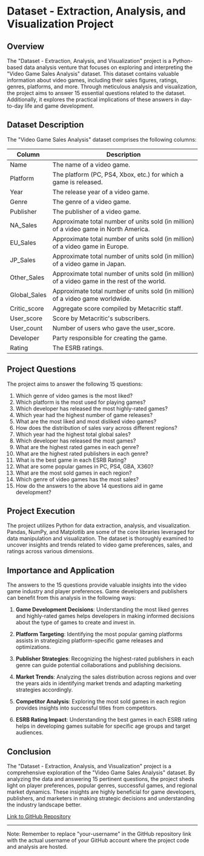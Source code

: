 # Dataset - Extraction, Analysis, and Visualization Project

## Overview

The "Dataset - Extraction, Analysis, and Visualization" project is a Python-based data analysis venture that focuses on exploring and interpreting the "Video Game Sales Analysis" dataset. This dataset contains valuable information about video games, including their sales figures, ratings, genres, platforms, and more. Through meticulous analysis and visualization, the project aims to answer 15 essential questions related to the dataset. Additionally, it explores the practical implications of these answers in day-to-day life and game development.

## Dataset Description

The "Video Game Sales Analysis" dataset comprises the following columns:


| Column         | Description                                                                                      |
|----------------|--------------------------------------------------------------------------------------------------|
| Name           | The name of a video game.                                                                        |
| Platform       | The platform (PC, PS4, Xbox, etc.) for which a game is released.                                 |
| Year           | The release year of a video game.                                                                |
| Genre          | The genre of a video game.                                                                       |
| Publisher      | The publisher of a video game.                                                                   |
| NA_Sales       | Approximate total number of units sold (in million) of a video game in North America.           |
| EU_Sales       | Approximate total number of units sold (in million) of a video game in Europe.                   |
| JP_Sales       | Approximate total number of units sold (in million) of a video game in Japan.                    |
| Other_Sales    | Approximate total number of units sold (in million) of a video game in the rest of the world.    |
| Global_Sales   | Approximate total number of units sold (in million) of a video game worldwide.                   |
| Critic_score   | Aggregate score compiled by Metacritic staff.                                                    |
| User_score     | Score by Metacritic's subscribers.                                                               |
| User_count     | Number of users who gave the user_score.                                                         |
| Developer      | Party responsible for creating the game.                                                         |
| Rating         | The ESRB ratings.                                                                               |

## Project Questions

The project aims to answer the following 15 questions:

1. Which genre of video games is the most liked?
2. Which platform is the most used for playing games?
3. Which developer has released the most highly-rated games?
4. Which year had the highest number of game releases?
5. What are the most liked and most disliked video games?
6. How does the distribution of sales vary across different regions?
7. Which year had the highest total global sales?
8. Which developer has released the most games?
9. What are the highest rated games in each genre?
10. What are the highest rated publishers in each genre?
11. What is the best game in each ESRB Rating?
12. What are some popular games in PC, PS4, GBA, X360?
13. What are the most sold games in each region?
14. Which genre of video games has the most sales?
15. How do the answers to the above 14 questions aid in game development?

## Project Execution

The project utilizes Python for data extraction, analysis, and visualization. Pandas, NumPy, and Matplotlib are some of the core libraries leveraged for data manipulation and visualization. The dataset is thoroughly examined to uncover insights and trends related to video game preferences, sales, and ratings across various dimensions.

## Importance and Application

The answers to the 15 questions provide valuable insights into the video game industry and player preferences. Game developers and publishers can benefit from this analysis in the following ways:

1. **Game Development Decisions**: Understanding the most liked genres and highly-rated games helps developers in making informed decisions about the type of games to create and invest in.

2. **Platform Targeting**: Identifying the most popular gaming platforms assists in strategizing platform-specific game releases and optimizations.

3. **Publisher Strategies**: Recognizing the highest-rated publishers in each genre can guide potential collaborations and publishing decisions.

4. **Market Trends**: Analyzing the sales distribution across regions and over the years aids in identifying market trends and adapting marketing strategies accordingly.

5. **Competitor Analysis**: Exploring the most sold games in each region provides insights into successful titles from competitors.

6. **ESRB Rating Impact**: Understanding the best games in each ESRB rating helps in developing games suitable for specific age groups and target audiences.

## Conclusion

The "Dataset - Extraction, Analysis, and Visualization" project is a comprehensive exploration of the "Video Game Sales Analysis" dataset. By analyzing the data and answering 15 pertinent questions, the project sheds light on player preferences, popular genres, successful games, and regional market dynamics. These insights are highly beneficial for game developers, publishers, and marketers in making strategic decisions and understanding the industry landscape better.

[Link to GitHub Repository](https://github.com/your-username/dataset-analysis-project)

---

Note: Remember to replace "your-username" in the GitHub repository link with the actual username of your GitHub account where the project code and analysis are hosted.
